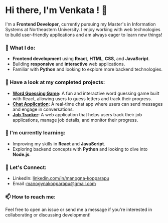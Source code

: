 # Hi there, I'm Venkata ! 👋

I'm a **Frontend Developer**, currently pursuing my Master's in Information Systems at Northeastern University. I enjoy working with web technologies to build user-friendly applications and am always eager to learn new things!

### 💼 What I do:
- **Frontend development** using **React**, **HTML**, **CSS**, and **JavaScript**.
- Building **responsive** and **interactive** web applications.
- Familiar with **Python** and looking to explore more backend technologies.

### 🚀 Have a look at my completed projects:
- **[Word Guessing Game](https://github.com/yourusername/word-guessing-game):** A fun and interactive word guessing game built with React, allowing users to guess letters and track their progress.
- **[Chat Application](https://github.com/yourusername/chat-application):** A real-time chat app where users can send messages and engage in conversations.
- **[Job Tracker](https://github.com/yourusername/job-tracker):** A web application that helps users track their job applications, manage job details, and monitor their progress.

### 🌱 I'm currently learning:
- Improving my skills in **React** and **JavaScript**.
- Exploring backend concepts with **Python** and looking to dive into **Node.js**.

### 🤝 Let's Connect:
- LinkedIn: [linkedin.com/in/manogna-kopparapu](https://www.linkedin.com/in/manogna-kopparapu)
- Email :manogynakopparapu@gmail.com


### 📫 How to reach me:
Feel free to open an issue or send me a message if you're interested in collaborating or discussing development!
